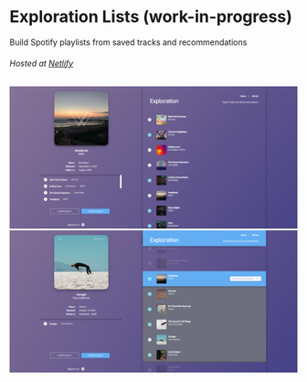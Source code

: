 # Exploration Lists (work-in-progress)
Build Spotify playlists from saved tracks and recommendations
###### Hosted at [Netlify](http://exploration-app.netlify.com/ "Netlify")

![Exploration Lists Home](./elscreen.png)
![Exploration Lists Home - Recommendations](./elscreen2.png)
